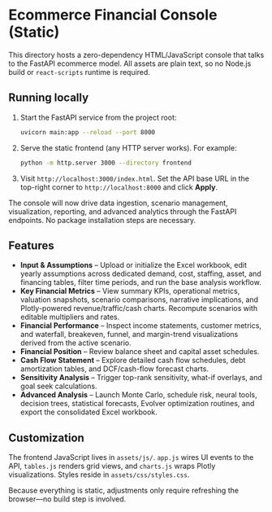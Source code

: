 # Ecommerce Financial Console (Static)

This directory hosts a zero-dependency HTML/JavaScript console that talks to the FastAPI ecommerce model.
All assets are plain text, so no Node.js build or `react-scripts` runtime is required.

## Running locally

1. Start the FastAPI service from the project root:

   ```bash
   uvicorn main:app --reload --port 8000
   ```

2. Serve the static frontend (any HTTP server works). For example:

   ```bash
   python -m http.server 3000 --directory frontend
   ```

3. Visit `http://localhost:3000/index.html`. Set the API base URL in the top-right corner to `http://localhost:8000` and click **Apply**.

The console will now drive data ingestion, scenario management, visualization, reporting, and advanced analytics through the FastAPI endpoints. No package installation steps are necessary.

## Features

- **Input & Assumptions** – Upload or initialize the Excel workbook, edit yearly assumptions across dedicated demand, cost, staffing, asset, and financing tables, filter time periods, and run the base analysis workflow.
- **Key Financial Metrics** – View summary KPIs, operational metrics, valuation snapshots, scenario comparisons, narrative implications, and Plotly-powered revenue/traffic/cash charts. Recompute scenarios with editable multipliers and rates.
- **Financial Performance** – Inspect income statements, customer metrics, and waterfall, breakeven, funnel, and margin-trend visualizations derived from the active scenario.
- **Financial Position** – Review balance sheet and capital asset schedules.
- **Cash Flow Statement** – Explore detailed cash flow schedules, debt amortization tables, and DCF/cash-flow forecast charts.
- **Sensitivity Analysis** – Trigger top-rank sensitivity, what-if overlays, and goal seek calculations.
- **Advanced Analysis** – Launch Monte Carlo, schedule risk, neural tools, decision trees, statistical forecasts, Evolver optimization routines, and export the consolidated Excel workbook.

## Customization

The frontend JavaScript lives in `assets/js/`. `app.js` wires UI events to the API, `tables.js` renders grid views, and `charts.js` wraps Plotly visualizations. Styles reside in `assets/css/styles.css`.

Because everything is static, adjustments only require refreshing the browser—no build step is involved.
